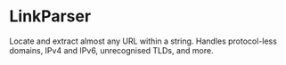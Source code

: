LinkParser
==========

Locate and extract almost any URL within a string. Handles protocol-less domains, IPv4 and IPv6, unrecognised TLDs, and more.
